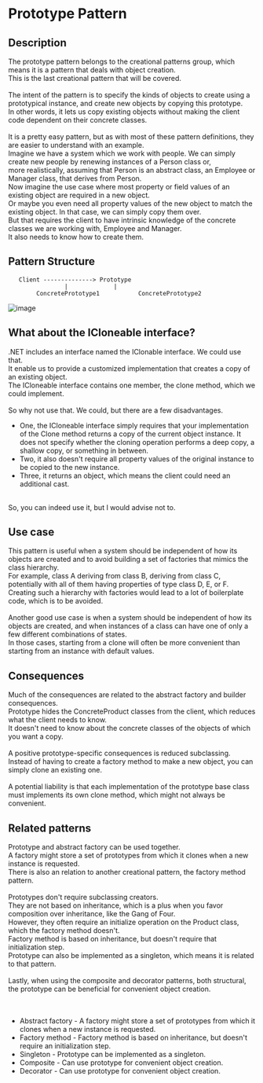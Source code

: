 # Prototype Pattern


## Description
The prototype pattern belongs to the creational patterns group, which means it is a pattern that deals with object creation. </br>
This is the last creational pattern that will be covered.</br>
</br>
The intent of the pattern is to specify the kinds of objects to create using a prototypical instance, and create new objects by copying this prototype.</br>
In other words, it lets us copy existing objects without making the client code dependent on their concrete classes.  </br>
</br>
It is a pretty easy pattern, but as with most of these pattern definitions, they are easier to understand with an example.</br>
Imagine we have a system which we work with people. We can simply create new people by renewing instances of a Person class or, </br>
more realistically, assuming that Person is an abstract class, an Employee or Manager class, that derives from Person. </br>
Now imagine the use case where most property or field values of an existing object are required in a new object. </br>
Or maybe you even need all property values of the new object to match the existing object. In that case, we can simply copy them over. </br>
But that requires the client to have intrinsic knowledge of the concrete classes we are working with, Employee and Manager. </br>
It also needs to know how to create them. 


## Pattern Structure 
       Client --------------> Prototype
		            |             |
            ConcretePrototype1           ConcretePrototype2
![image](https://user-images.githubusercontent.com/42718910/206132149-90815eaa-ceb0-4d74-8eba-1054fe8e52cb.png)



## What about the ICloneable interface?
.NET includes an interface named the IClonable interface. We could use that. </br>
It enable us to provide a customized implementation that creates a copy of an existing object.</br>
The ICloneable interface contains one member, the clone method, which we could implement. </br>
</br>
So why not use that. We could, but there are a few disadvantages. </br>
* One, the ICloneable interface simply requires that your implementation of the Clone method returns a copy of the current object instance. It does not specify whether the cloning operation performs a deep copy, a shallow copy, or something in between.
* Two, it also doesn't require all property values of the original instance to be copied to the new instance.
* Three, it returns an object, which means the client could need an additional cast. 
</br>
So, you can indeed use it, but I would advise not to.


## Use case
This pattern is useful when a system should be independent of how its objects are created and to avoid building a set of factories that mimics the class hierarchy.</br>
For example, class A deriving from class B, deriving from class C, potentially with all of them having properties of type class D, E, or F. </br>
Creating such a hierarchy with factories would lead to a lot of boilerplate code, which is to be avoided. </br>
</br>
Another good use case is when a system should be independent of how its objects are created, and when instances of a class can have one of only a few different combinations of states.</br>
In those cases, starting from a clone will often be more convenient than starting from an instance with default values.


## Consequences
Much of the consequences are related to the abstract factory and builder consequences. </br>
Prototype hides the ConcreteProduct classes from the client, which reduces what the client needs to know.</br>
It doesn't need to know about the concrete classes of the objects of which you want a copy. </br>
</br>
A positive prototype-specific consequences is reduced subclassing. </br>
Instead of having to create a factory method to make a new object, you can simply clone an existing one. </br>
</br>
A potential liability is that each implementation of the prototype base class must implements its own clone method, which might not always be convenient. 


## Related patterns
Prototype and abstract factory can be used together. </br>
A factory might store a set of prototypes from which it clones when a new instance is requested.</br>
There is also an relation to another creational pattern, the factory method pattern. </br>
</br>
Prototypes don't require subclassing creators. </br>
They are not based on inheritance, which is a plus when you favor composition over inheritance, like the Gang of Four.</br>
However, they often require an initialize operation on the Product class, which the factory method doesn't. </br>
Factory method is based on inheritance, but doesn't require that initialization step. </br>
Prototype can also be implemented as a singleton, which means it is related to that pattern. </br>
</br>
Lastly, when using the composite and decorator patterns, both structural, the prototype can be beneficial for convenient object creation.</br>
</br>
</br>
* Abstract factory - A factory might store a set of prototypes from which it clones when a new instance is requested.
* Factory method - Factory method is based on inheritance, but doesn't require an initialization step.
* Singleton - Prototype can be implemented as a singleton.
* Composite - Can use prototype for convenient object creation.
* Decorator - Can use prototype for convenient object creation.
